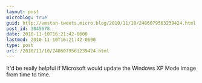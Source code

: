```yaml
---
layout: post
microblog: true
guid: http://vmstan-tweets.micro.blog/2010/11/10/2486079563239424.html
post_id: 3045678
date: 2010-11-10T16:21:42-0600
lastmod: 2010-11-10T16:21:42-0600
type: post
url: /2010/11/10/2486079563239424.html
---
```

It'd be really helpful if Microsoft would update the Windows XP Mode image from time to time.
